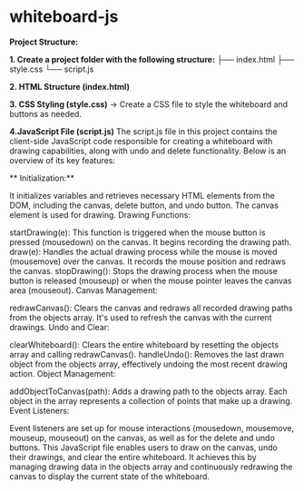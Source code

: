 # whiteboard-js
**Project Structure:**

**1. Create a project folder with the following structure:**
   ├── index.html
   ├── style.css
   └── script.js

**2. **HTML Structure (index.html)****

**3. **CSS Styling (style.css)****
   -> Create a CSS file to style the whiteboard and buttons as needed.
   
**4.JavaScript File (script.js)**
  The script.js file in this project contains the client-side JavaScript code responsible for creating a whiteboard with drawing capabilities, along with undo and delete functionality. Below is an overview of   its key features:
  
 ** Initialization:**
  
  It initializes variables and retrieves necessary HTML elements from the DOM, including the canvas, delete button, and undo button.
  The canvas element is used for drawing.
  Drawing Functions:
  
  startDrawing(e): This function is triggered when the mouse button is pressed (mousedown) on the canvas. It begins recording the drawing path.
  draw(e): Handles the actual drawing process while the mouse is moved (mousemove) over the canvas. It records the mouse position and redraws the canvas.
  stopDrawing(): Stops the drawing process when the mouse button is released (mouseup) or when the mouse pointer leaves the canvas area (mouseout).
  Canvas Management:
  
  redrawCanvas(): Clears the canvas and redraws all recorded drawing paths from the objects array. It's used to refresh the canvas with the current drawings.
  Undo and Clear:
  
  clearWhiteboard(): Clears the entire whiteboard by resetting the objects array and calling redrawCanvas().
  handleUndo(): Removes the last drawn object from the objects array, effectively undoing the most recent drawing action.
  Object Management:
  
  addObjectToCanvas(path): Adds a drawing path to the objects array. Each object in the array represents a collection of points that make up a drawing.
  Event Listeners:
  
  Event listeners are set up for mouse interactions (mousedown, mousemove, mouseup, mouseout) on the canvas, as well as for the delete and undo buttons.
  This JavaScript file enables users to draw on the canvas, undo their drawings, and clear the entire whiteboard. It achieves this by managing drawing data in the objects array and continuously redrawing the    canvas to display the current state of the whiteboard.

